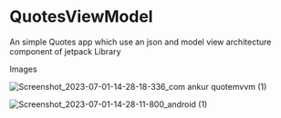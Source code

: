 # QuotesViewModel
An simple Quotes app which use an json and model view architecture component of jetpack Library


Images

![Screenshot_2023-07-01-14-28-18-336_com ankur quotemvvm (1)](https://github.com/ankurtiwar87/QuotesViewModel/assets/95547159/15761524-4490-439a-afb4-0153d00b5201)


![Screenshot_2023-07-01-14-28-11-800_android (1)](https://github.com/ankurtiwar87/QuotesViewModel/assets/95547159/f1a1dfb6-727c-4ef8-8afa-09f244360070)
